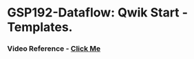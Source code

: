 # GSP192-Dataflow: Qwik Start - Templates.

### Video Reference - [Click Me](https://youtu.be/6LPlBAm9k0k?si=-pb7Vj-n3VLq9LjI)
